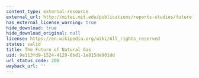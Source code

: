 ```yaml
---
content_type: external-resource
external_url: http://mitei.mit.edu/publications/reports-studies/future-natural-gas
has_external_license_warning: true
hide_download: true
hide_download_original: null
license: https://en.wikipedia.org/wiki/All_rights_reserved
status: valid
title: The Future of Natural Gas
uid: 9e113fd9-1524-4129-8bd1-1e815de901dd
url_status_code: 200
wayback_url: ''
---
```

